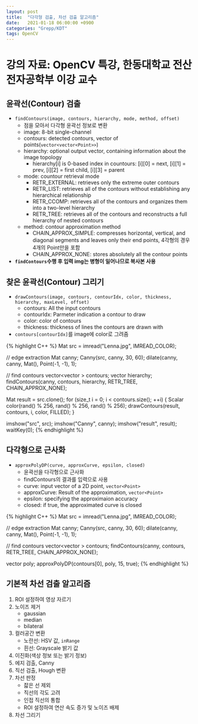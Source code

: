 ```yaml
---
layout: post
title:  "다각형 검출, 차선 검출 알고리즘"
date:   2021-01-18 06:00:00 +0900
categories: "Grepp/KDT"
tags: OpenCV
---
```


# 강의 자료: OpenCV 특강, 한동대학교 전산전자공학부 이강 교수

## 윤곽선(Contour) 검출

- `findContours(image, contours, hierarchy, mode, method, offset)`
    - 점을 모아서 다각형 윤곽선 정보로 변환
    - image: 8-bit single-channel
    - contours: detected contours, vector of points(`vector<vector<Point>>`)
    - hierarchy: optional output vector, containing information about the image topology
        - hierarchy[i] is 0-based index in countours: [i][0] = next, [i][1] = prev, [i][2] = first child, [i][3] = parent
    - mode: countour retrieval mode
        - RETR_EXTERNAL: retrieves only the extreme outer contours
        - RETR_LIST: retrieves all of the contours without establishing any hierarchical relationship
        - RETR_CCOMP: retrieves all of the contours and organizes them into a two-level hierarchy
        - RETR_TREE: retrieves all of the contours and reconstructs a full hierarchy of nested contours
    - method: contour approximation method
        - CHAIN_APPROX_SIMPLE: compresses horizontal, vertical, and diagonal segments and leaves only their end points, 4각형의 경우 4개의 Point만을 포함
        - CHAIN_APPROX_NONE: stores absolutely all the contour points
- **`findContours`수행 후 입력 img는 병형이 일어나므로 복사본 사용**



## 찾은 윤곽선(Contour) 그리기

- `drawContours(image, contours, contourIdx, color, thickness, hierarchy, maxLevel, offset)`
    - contours: All the input contours
    - contourIdx: Parmeter indication a contour to draw
    - color: color of contours
    - thickness: thickness of lines the contours are drawn with
- `contours[contourIdx]`를 image에 color로 그려줌


{% highlight C++ %}
Mat src = imread("Lenna.jpg", IMREAD_COLOR);

// edge extraction
Mat canny;
Canny(src, canny, 30, 60);
dilate(canny, canny, Mat(), Point(-1, -1), 1);

// find contours
vector<vector<Point> > contours;
vector<Vec4i> hierarchy;
findContours(canny, contours, hierarchy, RETR_TREE, CHAIN_APPROX_NONE);

Mat result = src.clone();
for (size_t i = 0; i < contours.size(); ++i) {
    Scalar color(rand() % 256, rand() % 256, rand() % 256);
    drawContours(result, contours, i, color, FILLED);
}

imshow("src", src);
imshow("Canny", canny);
imshow("result", result);
waitKey(0);
{% endhighlight %}



## 다각형으로 근사화

- `approxPolyDP(curve, approxCurve, epsilon, closed)`
    - 윤곽선을 다각형으로 근사화
    - findContours의 결과를 입력으로 사용
    - curve: input vector of a 2D point, `vector<Point>`
    - approxCurve: Result of the approximation, `vector<Point>`
    - epsilon: specifying the approximaion accuracy
    - closed: if true, the approximated curve is closed


{% highlight C++ %}
Mat src = imread("Lenna.jpg", IMREAD_COLOR);

// edge extraction
Mat canny;
Canny(src, canny, 30, 60);
dilate(canny, canny, Mat(), Point(-1, -1), 1);

// find contours
vector<vector<Point> > contours;
findContours(canny, contours, RETR_TREE, CHAIN_APPROX_NONE);

vector<Point> poly;
approxPolyDP(contours[0], poly, 15, true);
{% endhighlight %}



## 기본적 차선 검출 알고리즘

1. ROI 설정하여 영상 자르기
2. 노이즈 제거
    - gaussian
    - median
    - bilateral
3. 컬러공간 변환
    - 노란선: HSV 값, `inRange`
    - 흰선: Grayscale 밝기 값
4. 이진화(색상 정보 또는 밝기 정보)
5. 에지 검출, Canny
6. 직선 검출, Hough 변환
7. 차선 판정
    - 잛은 선 제외
    - 직선의 각도 고려
    - 인접 직선의 통합
    - ROI 설정하여 연산 속도 증가 및 노이즈 배제
8. 차선 그리기
